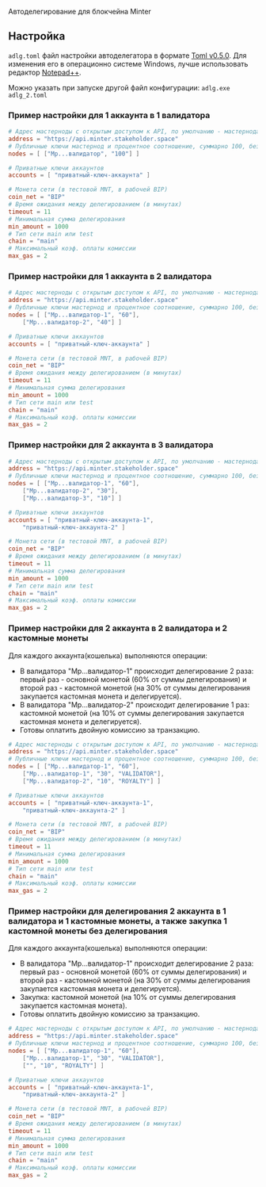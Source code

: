 Автоделегирование для блокчейна Minter
## Настройка
``adlg.toml`` файл настройки автоделегатора в формате [Toml v0.5.0](https://github.com/mojombo/toml/blob/master/versions/en/toml-v0.5.0.md). Для изменения его в операционно системе Windows, лучше использовать редактор [Notepad++](https://notepad-plus-plus.org/download/).

Можно указать при запуске другой файл конфигурации: ``adlg.exe adlg_2.toml``

### Пример настройки для 1 аккаунта в 1 валидатора

```toml
# Адрес мастерноды с открытым доступом к API, по умолчанию - мастернода разработчиков Minter
address = "https://api.minter.stakeholder.space"
# Публичные ключи мастернод и процентное соотношение, суммарно 100, без знака % и только целое число
nodes = [ ["Mp...валидатор", "100"] ]

# Приватные ключи аккаунтов
accounts = [ "приватный-ключ-аккаунта" ]

# Монета сети (в тестовой MNT, в рабочей BIP)
coin_net = "BIP"
# Время ожидания между делегированием (в минутах)
timeout = 11
# Минимальная сумма делегирования
min_amount = 1000
# Тип сети main или test
chain = "main"
# Максимальный коэф. оплаты комиссии
max_gas = 2
```

### Пример настройки для 1 аккаунта в 2 валидатора

```toml
# Адрес мастерноды с открытым доступом к API, по умолчанию - мастернода разработчиков Minter
address = "https://api.minter.stakeholder.space"
# Публичные ключи мастернод и процентное соотношение, суммарно 100, без знака % и только целое число
nodes = [ ["Mp...валидатор-1", "60"],
    ["Mp...валидатор-2", "40"] ]

# Приватные ключи аккаунтов
accounts = [ "приватный-ключ-аккаунта" ]

# Монета сети (в тестовой MNT, в рабочей BIP)
coin_net = "BIP"
# Время ожидания между делегированием (в минутах)
timeout = 11
# Минимальная сумма делегирования
min_amount = 1000
# Тип сети main или test
chain = "main"
# Максимальный коэф. оплаты комиссии
max_gas = 2
```

### Пример настройки для 2 аккаунта в 3 валидатора

```toml
# Адрес мастерноды с открытым доступом к API, по умолчанию - мастернода разработчиков Minter
address = "https://api.minter.stakeholder.space"
# Публичные ключи мастернод и процентное соотношение, суммарно 100, без знака % и только целое число
nodes = [ ["Mp...валидатор-1", "60"],
    ["Mp...валидатор-2", "30"],
    ["Mp...валидатор-3", "10"] ]

# Приватные ключи аккаунтов
accounts = [ "приватный-ключ-аккаунта-1", 
    "приватный-ключ-аккаунта-2" ]

# Монета сети (в тестовой MNT, в рабочей BIP)
coin_net = "BIP"
# Время ожидания между делегированием (в минутах)
timeout = 11
# Минимальная сумма делегирования
min_amount = 1000
# Тип сети main или test
chain = "main"
# Максимальный коэф. оплаты комиссии
max_gas = 2
```

### Пример настройки для 2 аккаунта в 2 валидатора и 2 кастомные монеты

Для каждого аккаунта(кошелька) выполняются операции:

 * В валидатора "Mp...валидатор-1" происходит делегирование 2 раза: первый раз - основной монетой (60% от суммы делегирования) и второй раз - кастомной монетой (на 30% от суммы делегирования закупается кастомная монета и делегируется).
 * В валидатора "Mp...валидатор-2" происходит делегирование 1 раз: кастомной монетой (на 10% от суммы делегирования закупается кастомная монета и делегируется).
 * Готовы оплатить двойную комиссию за транзакцию.

```toml
# Адрес мастерноды с открытым доступом к API, по умолчанию - мастернода разработчиков Minter
address = "https://api.minter.stakeholder.space"
# Публичные ключи мастернод и процентное соотношение, суммарно 100, без знака % и только целое число
nodes = [ ["Mp...валидатор-1", "60"],
    ["Mp...валидатор-1", "30", "VALIDATOR"],
    ["Mp...валидатор-2", "10", "ROYALTY"] ]

# Приватные ключи аккаунтов
accounts = [ "приватный-ключ-аккаунта-1", 
    "приватный-ключ-аккаунта-2" ]

# Монета сети (в тестовой MNT, в рабочей BIP)
coin_net = "BIP"
# Время ожидания между делегированием (в минутах)
timeout = 11
# Минимальная сумма делегирования
min_amount = 1000
# Тип сети main или test
chain = "main"
# Максимальный коэф. оплаты комиссии
max_gas = 2
```


### Пример настройки для делегирования 2 аккаунта в 1 валидатора и 1 кастомные монеты, а также закупка 1 кастомной монеты без делегирования

Для каждого аккаунта(кошелька) выполняются операции:

 * В валидатора "Mp...валидатор-1" происходит делегирование 2 раза: первый раз - основной монетой (60% от суммы делегирования) и второй раз - кастомной монетой (на 30% от суммы делегирования закупается кастомная монета и делегируется).
 * Закупка: кастомной монетой (на 10% от суммы делегирования закупается кастомная монета).
 * Готовы оплатить двойную комиссию за транзакцию.

```toml
# Адрес мастерноды с открытым доступом к API, по умолчанию - мастернода разработчиков Minter
address = "https://api.minter.stakeholder.space"
# Публичные ключи мастернод и процентное соотношение, суммарно 100, без знака % и только целое число
nodes = [ ["Mp...валидатор-1", "60"],
    ["Mp...валидатор-1", "30", "VALIDATOR"],
    ["", "10", "ROYALTY"] ]

# Приватные ключи аккаунтов
accounts = [ "приватный-ключ-аккаунта-1", 
    "приватный-ключ-аккаунта-2" ]

# Монета сети (в тестовой MNT, в рабочей BIP)
coin_net = "BIP"
# Время ожидания между делегированием (в минутах)
timeout = 11
# Минимальная сумма делегирования
min_amount = 1000
# Тип сети main или test
chain = "main"
# Максимальный коэф. оплаты комиссии
max_gas = 2
```
